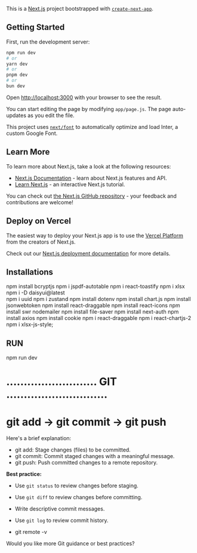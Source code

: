 This is a [Next.js](https://nextjs.org/) project bootstrapped with [`create-next-app`](https://github.com/vercel/next.js/tree/canary/packages/create-next-app).

## Getting Started

First, run the development server:

```bash
npm run dev
# or
yarn dev
# or
pnpm dev
# or
bun dev
```

Open [http://localhost:3000](http://localhost:3000) with your browser to see the result.

You can start editing the page by modifying `app/page.js`. The page auto-updates as you edit the file.

This project uses [`next/font`](https://nextjs.org/docs/basic-features/font-optimization) to automatically optimize and load Inter, a custom Google Font.

## Learn More

To learn more about Next.js, take a look at the following resources:

- [Next.js Documentation](https://nextjs.org/docs) - learn about Next.js features and API.
- [Learn Next.js](https://nextjs.org/learn) - an interactive Next.js tutorial.

You can check out [the Next.js GitHub repository](https://github.com/vercel/next.js/) - your feedback and contributions are welcome!

## Deploy on Vercel

The easiest way to deploy your Next.js app is to use the [Vercel Platform](https://vercel.com/new?utm_medium=default-template&filter=next.js&utm_source=create-next-app&utm_campaign=create-next-app-readme) from the creators of Next.js.

Check out our [Next.js deployment documentation](https://nextjs.org/docs/deployment) for more details.


## Installations
npm install bcryptjs
npm i jspdf-autotable
npm i react-toastify
npm i xlsx
npm i -D daisyui@latest  
npm i uuid
npm i zustand
npm install  dotenv
npm install chart.js
npm install jsonwebtoken
npm install react-draggable
npm install react-icons
npm install swr nodemailer
npm install file-saver
npm install next-auth
npm install axios
npm install cookie
npm i react-draggable
npm i react-chartjs-2
npm i xlsx-js-style;


## RUN
npm run dev


# ..........................  GIT .............................

# git add → git commit → git push

Here's a brief explanation:
* git add: Stage changes (files) to be committed.
* git commit: Commit staged changes with a meaningful message.
* git push: Push committed changes to a remote repository.


**Best practice:**

*   Use `git status` to review changes before staging.
*   Use `git diff` to review changes before committing.
*   Write descriptive commit messages.
*   Use `git log` to review commit history.

* git remote -v

Would you like more Git guidance or best practices?

